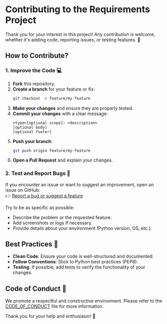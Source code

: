 # Contributing to the Requirements Project  

Thank you for your interest in this project! Any contribution is welcome, whether it's adding code, reporting issues, or testing features. 🚀  

## How to Contribute?  

### 1. Improve the Code 💻  

1. **Fork** this repository.  
2. **Create a branch** for your feature or fix:  
   ```sh
   git checkout -b feature/my-feature
   ```  
3. **Make your changes** and ensure they are properly tested.  
4. **Commit your changes** with a clear message:  
    ```
    <type>[optional scope]: <description>
    [optional body]
    [optional footer]
    ```  
5. **Push your branch**:  
   ```sh
   git push origin feature/my-feature
   ```  
6. **Open a Pull Request** and explain your changes.  

### 2. Test and Report Bugs 🐛  

If you encounter an issue or want to suggest an improvement, open an issue on GitHub:  
👉 [Report a bug or suggest a feature](https://github.com/Tostenn/requirements/issues/new)  

Try to be as specific as possible:  
- Describe the problem or the requested feature.  
- Add screenshots or logs if necessary.  
- Provide details about your environment (Python version, OS, etc.).  

## Best Practices 📌  

- **Clean Code**: Ensure your code is well-structured and documented.  
- **Follow Conventions**: Stick to Python best practices (PEP8).  
- **Testing**: If possible, add tests to verify the functionality of your changes.  

## Code of Conduct 🤝  

We promote a respectful and constructive environment. Please refer to the [CODE_OF_CONDUCT](CODE_OF_CONDUCT.md) file for more information.  

Thank you for your help and enthusiasm! 🎉
